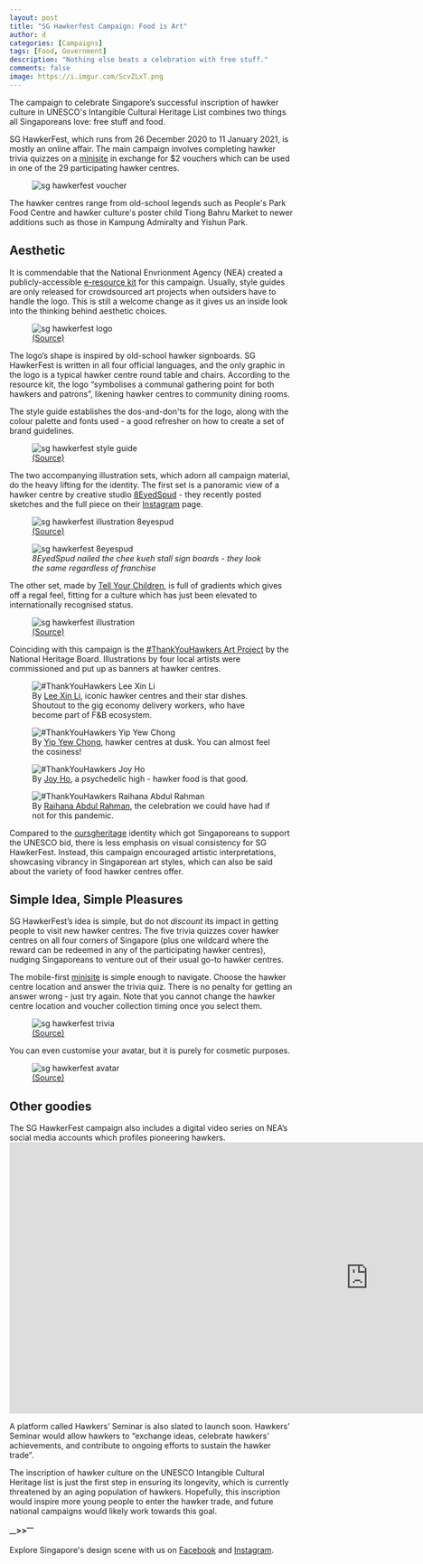 ```yaml
---
layout: post
title: "SG Hawkerfest Campaign: Food is Art"
author: d
categories: [Campaigns]
tags: [Food, Government]
description: "Nothing else beats a celebration with free stuff."
comments: false
image: https://i.imgur.com/ScvZLxT.png
---
```


The campaign to celebrate Singapore’s successful inscription of hawker culture in UNESCO's Intangible Cultural Heritage List combines two things all Singaporeans love: free stuff and food. 

SG HawkerFest, which runs from 26 December 2020 to 11 January 2021, is mostly an online affair. The main campaign involves completing hawker trivia quizzes on a <a href="https://sghawkerfest.sg/" target="_blank">minisite</a> in exchange for $2 vouchers which can be used in one of the 29 participating hawker centres.

<figure>
<img src="https://i.imgur.com/f41cOuO.jpg" alt="sg hawkerfest voucher">
</figure>

The hawker centres range from old-school legends such as People's Park Food Centre and hawker culture's poster child Tiong Bahru Market to newer additions such as those in Kampung Admiralty and Yishun Park. 

<h2>Aesthetic</h2>
It is commendable that the National Envrionment Agency (NEA) created a publicly-accessible <a href="https://www.nea.gov.sg/our-services/hawker-management/programmes-and-grants/hawker-culture/sg-hawkerfest" target="_blank">e-resource kit</a> for this campaign. Usually, style guides are only released for crowdsourced art projects when outsiders have to handle the logo. This is still a welcome change as it gives us an inside look into the thinking behind aesthetic choices. 

<figure>
<img src="https://i.imgur.com/Hd4tbg3.png" alt="sg hawkerfest logo">
<figcaption><a href="https://www.nea.gov.sg/our-services/hawker-management/programmes-and-grants/hawker-culture/sg-hawkerfest" target="_blank">(Source)</a></figcaption>
</figure>

The logo’s shape is inspired by old-school hawker signboards. SG HawkerFest is written in all four official languages, and the only graphic in the logo is a typical hawker centre round table and chairs. According to the resource kit, the logo “symbolises a communal gathering point for both hawkers and patrons”, likening hawker centres to community dining rooms.

The style guide establishes the dos-and-don'ts for the logo, along with the colour palette and fonts used - a good refresher on how to create a set of brand guidelines.

<figure>
<img src="https://i.imgur.com/QH2IU7d.png" alt="sg hawkerfest style guide">
<figcaption><a href="https://www.nea.gov.sg/docs/default-source/hawker-centres-documents/e-resource-kit-for-download-(hawker-fest)/sg-hawkerfest-logo_guide_dec-2020.pdf" target="_blank">(Source)</a></figcaption>
</figure>

The two accompanying illustration sets, which adorn all campaign material, do the heavy lifting for the identity. The first set is a panoramic view of a hawker centre by creative studio <a href="https://www.8eyedspud.com/" target="_blank">8EyedSpud</a> - they recently posted sketches and the full piece on their <a href="https://www.instagram.com/8eyedspud/" target="_blank">Instagram</a> page. 

<figure>
<img src="https://i.imgur.com/XvDKVi3.jpg" alt="sg hawkerfest illustration 8eyespud">
<figcaption><a href="https://www.nea.gov.sg/our-services/hawker-management/programmes-and-grants/hawker-culture/sg-hawkerfest" target="_blank">(Source)</a></figcaption>
</figure>

<figure>
<img src="https://i.imgur.com/LPawvfT.png" alt="sg hawkerfest 8eyespud">
<figcaption><i>8EyedSpud nailed the chee kueh stall sign boards - they look the same regardless of franchise</i></figcaption> 
</figure>

The other set, made by <a href="https://www.tycstudios.com/" target="_blank">Tell Your Children</a>, is full of gradients which gives off a regal feel, fitting for a culture which has just been elevated to internationally recognised status.

<figure>
<img src="https://i.imgur.com/V4PpVrA.jpg" alt="sg hawkerfest illustration">
<figcaption><a href="https://www.nea.gov.sg/our-services/hawker-management/programmes-and-grants/hawker-culture/sg-hawkerfest" target="_blank">(Source)</a></figcaption>
</figure>

Coinciding with this campaign is the <a href="https://www.oursgheritage.gov.sg/thank-you-hawkers-art-project/" target="_blank">#ThankYouHawkers Art Project</a> by the National Heritage Board. Illustrations by four local artists were commissioned and put up as banners at hawker centres.

<figure>
<img src="https://i.imgur.com/EfkrKj1.jpg" alt="#ThankYouHawkers Lee Xin Li">
<figcaption>By <a href="https://www.instagram.com/xinli29288/" target="_blank">Lee Xin Li</a>, iconic hawker centres and their star dishes. Shoutout to the gig economy delivery workers, who have become part of F&B ecosystem. </figcaption>
</figure>

<figure>
<img src="https://i.imgur.com/fr4eiKL.jpg" alt="#ThankYouHawkers Yip Yew Chong">
<figcaption>By <a href="https://www.instagram.com/yipyewchong/" target="_blank">Yip Yew Chong</a>, hawker centres at dusk. You can almost feel the cosiness!</figcaption>
</figure>

<figure>
<img src="https://i.imgur.com/F3fMMJZ.jpg" alt="#ThankYouHawkers Joy Ho">
<figcaption>By <a href="https://www.instagram.com/feever_dreem/" target="_blank">Joy Ho</a>, a psychedelic high - hawker food is that good.</figcaption>
</figure>

<figure>
<img src="https://i.imgur.com/hu0UiI5.jpg" alt="#ThankYouHawkers Raihana Abdul Rahman">
<figcaption>By <a href="https://www.instagram.com/araikreva/" target="_blank">Raihana Abdul Rahman</a>, the celebration we could have had if not for this pandemic.</figcaption>
</figure>

Compared to the <a href="https://brandingsingapore.blogspot.com/2018/04/oursgheritage.html" target="_blank">oursgheritage</a> identity which got Singaporeans to support the UNESCO bid, there is less emphasis on visual consistency for SG HawkerFest. Instead, this campaign encouraged artistic interpretations, showcasing vibrancy in Singaporean art styles, which can also be said about the variety of food hawker centres offer. 

<h2>Simple Idea, Simple Pleasures</h2>
SG HawkerFest’s idea is simple, but do not <i>discount</i> its impact in getting people to visit new hawker centres. The five trivia quizzes cover hawker centres on all four corners of Singapore (plus one wildcard where the reward can be redeemed in any of the participating hawker centres), nudging Singaporeans to venture out of their usual go-to hawker centres.

The mobile-first <a href="https://sghawkerfest.sg/" target="_blank">minisite</a> is simple enough to navigate. Choose the hawker centre location and answer the trivia quiz. There is no penalty for getting an answer wrong - just try again. Note that you cannot change the hawker centre location and voucher collection timing once you select them. 

<figure>
<img src="https://i.imgur.com/sRb0xGs.png" alt="sg hawkerfest trivia">
<figcaption><a href="https://sghawkerfest.sg/" target="_blank">(Source)</a></figcaption>
</figure>

You can even customise your avatar, but it is purely for cosmetic purposes.

<figure>
<img src="https://i.imgur.com/WEIKiJQ.png" alt="sg hawkerfest avatar">
<figcaption><a href="https://sghawkerfest.sg/" target="_blank">(Source)</a></figcaption>
</figure>

<h2>Other goodies</h2>
The SG HawkerFest campaign also includes a digital video series on NEA’s social media accounts which profiles pioneering hawkers. 

<div class="video-responsive"><iframe width="1269" height="480" src="https://www.youtube.com/embed/KNuC00k1qjc" frameborder="0" allow="accelerometer; autoplay; clipboard-write; encrypted-media; gyroscope; picture-in-picture" allowfullscreen></iframe></div>

A platform called Hawkers’ Seminar is also slated to launch soon. Hawkers’ Seminar would allow hawkers to  “exchange ideas, celebrate hawkers’ achievements, and contribute to ongoing efforts to sustain the hawker trade”. 

The inscription of hawker culture on the UNESCO Intangible Cultural Heritage list is just the first step in ensuring its longevity, which is currently threatened by an aging population of hawkers. Hopefully, this inscription would inspire more young people to enter the hawker trade, and future national campaigns would likely work towards this goal. 

<strong><sub>—</sub>><sub></sub>><sup>—</sup></strong>

Explore Singapore's design scene with us on <a href="https://www.facebook.com/designinsingapore/">Facebook</a> and <a href="https://www.instagram.com/designinsingapore/">Instagram</a>. 
